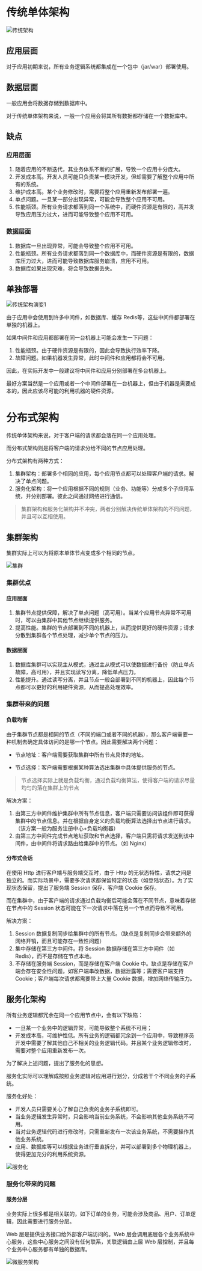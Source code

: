 # 传统单体架构

![传统架构](C:\Users\63190\Desktop\pics\传统架构.png)

## 应用层面

对于应用初期来说，所有业务逻辑系统都集成在一个包中（jar/war）部署使用。



## 数据层面

一般应用会将数据存储到数据库中。

对于传统单体架构来说，一般一个应用会将其所有数据都存储在一个数据库中。



## 缺点

### 应用层面

1. 随着应用的不断迭代，其业务体系不断的扩展，导致一个应用十分庞大。
2. 开发成本高。开发人员可能只负责某一模块开发，但却需要了解整个应用中所有的系统。
3. 维护成本高。某个业务修改时，需要将整个应用重新发布部署一遍。
4. 单点问题。一旦某一部分出现异常，可能会导致整个应用不可用。
5. 性能瓶颈。所有业务请求都落到同一个系统中，而硬件资源是有限的，高并发导致应用压力过大，进而可能导致整个应用不可用。



### 数据层面

1. 数据库一旦出现异常，可能会导致整个应用不可用。
2. 性能瓶颈。所有业务请求都落到同一个数据库中，而硬件资源是有限的，数据库压力过大，进而可能导致数据库服务崩溃，应用不可用。
3. 数据库如果出现灾难，将会导致数据丢失。



## 单独部署

![传统架构演变1](C:\Users\63190\Desktop\pics\传统架构演变1.png)

由于应用中会使用到许多中间件，如数据库、缓存 Redis等，这些中间件都部署在单独的机器上。

如果中间件和应用都部署在同一台机器上可能会发生一下问题：

1. 性能瓶颈。由于硬件资源是有限的，因此会导致执行效率下降。
2. 故障问题。如果机器发生异常，此时中间件和应用都将会不可用。

因此，在实际开发中一般建议将中间件和应用分别部署在多台机器上。

最好方案当然是一个应用或者一个中间件部署在一台机器上，但由于机器是需要成本的，因此应该尽可能的利用机器的硬件资源。



# 分布式架构

传统单体架构来说，对于客户端的请求都会落在同一个应用处理。

而分布式架构则是将客户端的请求分给不同的节点应用处理。

分布式架构有两种方式：

1. 集群架构：部署多个相同的应用，每个应用节点都可以处理客户端的请求。解决了单点问题。
2. 服务化架构：将一个应用根据不同的规则（业务、功能等）分成多个子应用系统，并分别部署。彼此之间通过网络进行通信。

> 集群架构和服务化架构并不冲突，两者分别解决传统单体架构的不同问题，并且可以互相使用。



## 集群架构

集群实际上可以为将原本单体节点变成多个相同的节点。

![集群](C:\Users\63190\Desktop\pics\集群.png)

### 集群优点

#### 应用层面

1. 集群节点提供保障，解决了单点问题（高可用）。当某个应用节点异常不可用时，可以由集群中其他节点继续提供服务。
2. 提高性能。集群的节点部署到不同的机器上，从而提供更好的硬件资源；请求分散到集群各个节点处理，减少单个节点的压力。


#### 数据层面

1. 数据库集群可以实现主从模式，通过主从模式可以使数据进行备份（防止单点故障，高可用），并且实现读写分离，降低单点压力。
2. 性能提升。通过读写分离，并且节点一般会部署到不同的机器上，因此每个节点都可以更好的利用硬件资源，从而提高处理效率。



### 集群带来的问题

#### 负载均衡

由于集群节点都是相同的节点（不同的端口或者不同的机器），那么客户端需要一种机制去确定具体访问的是哪一个节点。因此需要解决两个问题：

* 节点地址：客户端需要获取集群中所有节点具体的地址。

* 节点选择：客户端需要根据某种算法选出集群中具体提供服务的节点。

> 节点选择实际上就是负载均衡，通过负载均衡算法，使得客户端的请求尽量均匀的落在集群上的节点

解决方案：

1. 由第三方中间件维护集群中所有节点信息，客户端只需要访问该组件即可获得集群中的节点信息。并在根据自身定义的负载均衡算法选择出节点进行请求。（该方案一般为服务注册中心+负载均衡器）
2. 由第三方中间件完成节点地址获取和节点选择，客户端只需将请求发送到该中间件，由中间件将请求路由给集群中的节点。（如 Nginx）



#### 分布式会话

在使用 Http 进行客户端与服务端交互时，由于 Http 的无状态特性，请求之间是独立的。而实际场景中，需要多次请求都保留特定的状态（如登陆状态）。为了实现状态保留，提出了服务端 Session 保存、客户端 Cookie 保存。

而在集群中，由于客户端的请求通过负载均衡后可能会落在不同节点，意味着存储在节点中的 Session 状态可能在下一次请求中落在另一个节点而导致不可用。

解决方案：

1. Session 数据复制同步给集群中的所有节点。（缺点是复制同步会带来额外的网络开销，而且可能存在一致性问题）
2. 集中存储在第三方中间件。将 Session 数据存储在第三方中间件（如 Redis），而不是存储在节点本地。
3. 不存储在服务端 Session，而是存储在客户端 Cookie 中。缺点是存储在客户端会存在安全性问题，如客户端串改数据，数据泄露等；需要客户端支持 Cookie；客户端每次请求都需要带上大量 Cookie 数据，增加网络传输压力。



## 服务化架构

所有业务逻辑都冗余在同一个应用节点中，会有以下缺陷：

* 一旦某一个业务中的逻辑异常，可能导致整个系统不可用；
* 开发成本高，可维护性低。所有业务的逻辑都冗余到一个应用中，导致程序员开发中需要了解其他自己不相关的业务逻辑代码。并且某个业务逻辑修改时，需要对整个应用重新发布一次。



为了解决上述问题，提出了服务化的思想。

服务化实际可以理解成按照业务逻辑对应用进行划分，分成若干个不同业务的子系统。

服务化好处：

* 开发人员只需要关心了解自己负责的业务子系统即可。
* 当业务逻辑发生异常时，只会影响当前业务系统，不会影响其他业务系统不可用。
* 当对业务逻辑代码进行修改时，只需重新发布一次该业务系统，不需要操作其他业务系统。
* 应用、数据库等可以根据业务进行垂直拆分，并可以部署到多个物理机器上，使得更加充分的利用系统资源。

![服务化](C:\Users\63190\Desktop\pics\服务化.png)

### 服务化带来的问题

#### 服务分层

业务实际上很多都是相关联的，如下订单的业务，可能会涉及商品、用户、订单逻辑，因此需要进行服务分层。

Web 层是提供业务接口给外部客户端访问的。Web 层会调用底层各个业务系统中心服务，这些中心服务之间没有任何联系，关联逻辑由上层 Web 层控制，并且每个业务中心服务都有单独的数据库。

![微服务架构](C:\Users\63190\Desktop\pics\微服务架构.png)